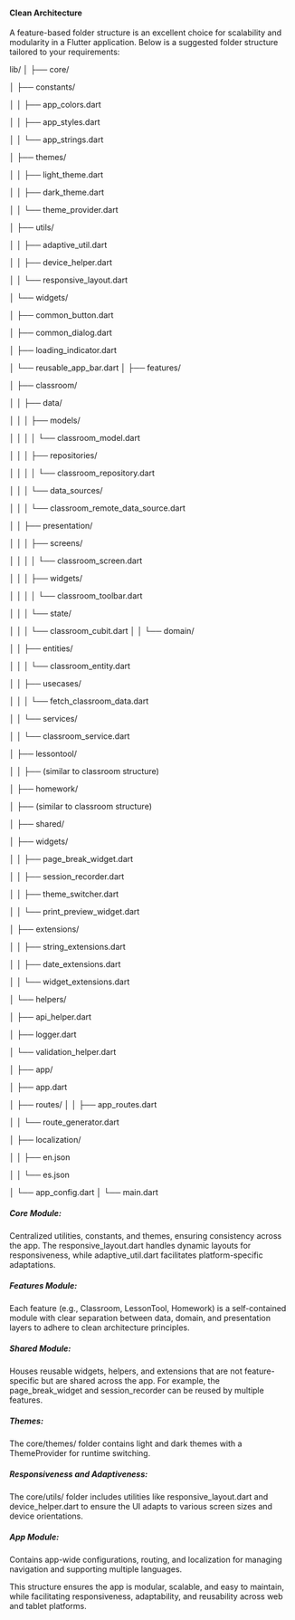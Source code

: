 
#### Clean Architecture

A feature-based folder structure is an excellent choice for scalability and modularity in a Flutter application. Below is a suggested folder structure tailored to your requirements:


lib/
│
├── core/

│   ├── constants/

│   │   ├── app_colors.dart

│   │   ├── app_styles.dart

│   │   └── app_strings.dart

│   ├── themes/

│   │   ├── light_theme.dart

│   │   ├── dark_theme.dart

│   │   └── theme_provider.dart

│   ├── utils/

│   │   ├── adaptive_util.dart

│   │   ├── device_helper.dart

│   │   └── responsive_layout.dart

│   └── widgets/

│       ├── common_button.dart

│       ├── common_dialog.dart

│       ├── loading_indicator.dart

│       └── reusable_app_bar.dart
│
├── features/

│   ├── classroom/

│   │   ├── data/

│   │   │   ├── models/

│   │   │   │   └── classroom_model.dart

│   │   │   ├── repositories/

│   │   │   │   └── classroom_repository.dart

│   │   │   └── data_sources/

│   │   │       └── classroom_remote_data_source.dart

│   │   ├── presentation/

│   │   │   ├── screens/

│   │   │   │   └── classroom_screen.dart

│   │   │   ├── widgets/

│   │   │   │   └── classroom_toolbar.dart

│   │   │   └── state/

│   │   │       └── classroom_cubit.dart
│   │   └── domain/

│   │       ├── entities/

│   │       │   └── classroom_entity.dart

│   │       ├── usecases/

│   │       │   └── fetch_classroom_data.dart

│   │       └── services/

│   │           └── classroom_service.dart

│   ├── lessontool/

│   │   ├── (similar to classroom structure)

│   ├── homework/

│       ├── (similar to classroom structure)

│
├── shared/

│   ├── widgets/

│   │   ├── page_break_widget.dart

│   │   ├── session_recorder.dart

│   │   ├── theme_switcher.dart

│   │   └── print_preview_widget.dart

│   ├── extensions/

│   │   ├── string_extensions.dart

│   │   ├── date_extensions.dart

│   │   └── widget_extensions.dart

│   └── helpers/

│       ├── api_helper.dart

│       ├── logger.dart

│       └── validation_helper.dart

│
├── app/

│   ├── app.dart

│   ├── routes/
│   │   ├── app_routes.dart

│   │   └── route_generator.dart

│   ├── localization/

│   │   ├── en.json

│   │   └── es.json

│   └── app_config.dart
│
└── main.dart


##### Core Module:

Centralized utilities, constants, and themes, ensuring consistency across the app. The responsive_layout.dart handles dynamic layouts for responsiveness, while adaptive_util.dart facilitates platform-specific adaptations.

##### Features Module:

Each feature (e.g., Classroom, LessonTool, Homework) is a self-contained module with clear separation between data, domain, and presentation layers to adhere to clean architecture principles.

##### Shared Module:

Houses reusable widgets, helpers, and extensions that are not feature-specific but are shared across the app. For example, the page_break_widget and session_recorder can be reused by multiple features.

##### Themes:

The core/themes/ folder contains light and dark themes with a ThemeProvider for runtime switching.

##### Responsiveness and Adaptiveness:

The core/utils/ folder includes utilities like responsive_layout.dart and device_helper.dart to ensure the UI adapts to various screen sizes and device orientations.

##### App Module:

Contains app-wide configurations, routing, and localization for managing navigation and supporting multiple languages.

This structure ensures the app is modular, scalable, and easy to maintain, while facilitating responsiveness, adaptability, and reusability across web and tablet platforms.
